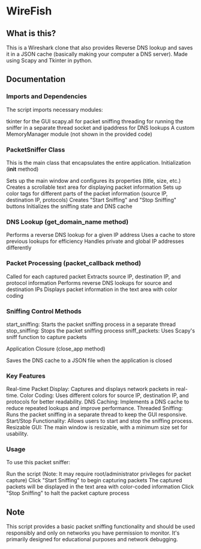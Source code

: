 # WireFish
## What is this?
This is a Wireshark clone that also provides Reverse DNS lookup and saves it in a JSON cache (basically making your computer a DNS server). Made using Scapy and Tkinter in python. 
## Documentation

### Imports and Dependencies
The script imports necessary modules:

tkinter for the GUI
scapy.all for packet sniffing
threading for running the sniffer in a separate thread
socket and ipaddress for DNS lookups
A custom MemoryManager module (not shown in the provided code)

### PacketSniffer Class
This is the main class that encapsulates the entire application.
Initialization (__init__ method)

Sets up the main window and configures its properties (title, size, etc.)
Creates a scrollable text area for displaying packet information
Sets up color tags for different parts of the packet information (source IP, destination IP, protocols)
Creates "Start Sniffing" and "Stop Sniffing" buttons
Initializes the sniffing state and DNS cache

### DNS Lookup (get_domain_name method)

Performs a reverse DNS lookup for a given IP address
Uses a cache to store previous lookups for efficiency
Handles private and global IP addresses differently

### Packet Processing (packet_callback method)

Called for each captured packet
Extracts source IP, destination IP, and protocol information
Performs reverse DNS lookups for source and destination IPs
Displays packet information in the text area with color coding

### Sniffing Control Methods

start_sniffing: Starts the packet sniffing process in a separate thread
stop_sniffing: Stops the packet sniffing process
sniff_packets: Uses Scapy's sniff function to capture packets

Application Closure (close_app method)

Saves the DNS cache to a JSON file when the application is closed

### Key Features

Real-time Packet Display: Captures and displays network packets in real-time.
Color Coding: Uses different colors for source IP, destination IP, and protocols for better readability.
DNS Caching: Implements a DNS cache to reduce repeated lookups and improve performance.
Threaded Sniffing: Runs the packet sniffing in a separate thread to keep the GUI responsive.
Start/Stop Functionality: Allows users to start and stop the sniffing process.
Resizable GUI: The main window is resizable, with a minimum size set for usability.

### Usage
To use this packet sniffer:

Run the script (Note: It may require root/administrator privileges for packet capture)
Click "Start Sniffing" to begin capturing packets
The captured packets will be displayed in the text area with color-coded information
Click "Stop Sniffing" to halt the packet capture process

## Note
This script provides a basic packet sniffing functionality and should be used responsibly and only on networks you have permission to monitor. It's primarily designed for educational purposes and network debugging.
